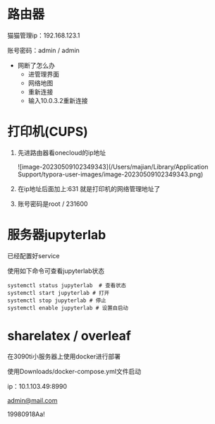 # 路由器

猫猫管理ip：192.168.123.1

账号密码：admin  /  admin

- 网断了怎么办
  - 进管理界面
  - 网络地图
  - 重新连接
  - 输入10.0.3.2重新连接





# 打印机(CUPS)

1. 先进路由器看onecloud的ip地址

   ![image-20230509102349343](/Users/majian/Library/Application Support/typora-user-images/image-20230509102349343.png)

2. 在ip地址后面加上:631  就是打印机的网络管理地址了
3. 账号密码是root  /  231600



# 服务器jupyterlab

已经配置好service

使用如下命令可查看jupyterlab状态

```shell
systemctl status jupyterlab  # 查看状态
systemctl start jupyterlab # 打开
systemctl stop jupyterlab # 停止
systemctl enable jupyterlab # 设置自启动
```





# sharelatex / overleaf

在3090ti小服务器上使用docker进行部署

使用Downloads/docker-compose.yml文件启动

ip：10.1.103.49:8990

admin@mail.com

19980918Aa!
